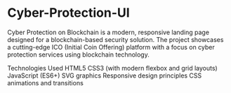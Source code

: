 # Cyber-Protection-UI
Cyber Protection on Blockchain is a modern, responsive landing page designed for a blockchain-based security solution. The project showcases a cutting-edge ICO (Initial Coin Offering) platform with a focus on cyber protection services using blockchain technology.

Technologies Used
HTML5
CSS3 (with modern flexbox and grid layouts)
JavaScript (ES6+)
SVG graphics
Responsive design principles
CSS animations and transitions
